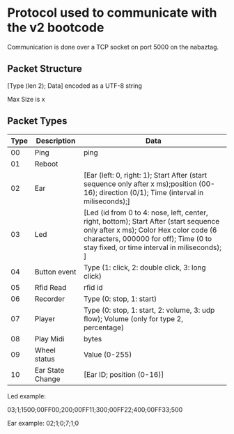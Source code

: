 # Protocol used to communicate with the v2 bootcode

Communication is done over a TCP socket on port 5000 on the nabaztag.

## Packet Structure

[Type (len 2); Data] encoded as a UTF-8 string

Max Size is x

## Packet Types

|Type|Description|Data|
|--|--|--|
|00|Ping|ping|
|01|Reboot||
|02|Ear|[Ear (left: 0, right: 1); Start After (start sequence only after x ms);position (00-16); direction (0/1); Time (interval in miliseconds);]|
|03|Led|[Led (id from 0 to 4: nose, left, center, right, bottom); Start After (start sequence only after x ms); Color Hex color code (6 characters, 000000 for off); Time (0 to stay fixed, or time interval in miliseconds); ]|
|04|Button event|Type (1: click, 2: double click, 3: long click)|
|05|Rfid Read|rfid id|
|06|Recorder|Type (0: stop, 1: start)|
|07|Player|Type (0: stop, 1: start, 2: volume, 3: udp flow); Volume (only for type 2, percentage)|
|08|Play Midi|bytes|
|09|Wheel status|Value (0-255)|
|10|Ear State Change|[Ear ID; position (0-16)]|


Led example:

03;1;1500;00FF00;200;00FF11;300;00FF22;400;00FF33;500

Ear example: 
02;1;0;7;1;0